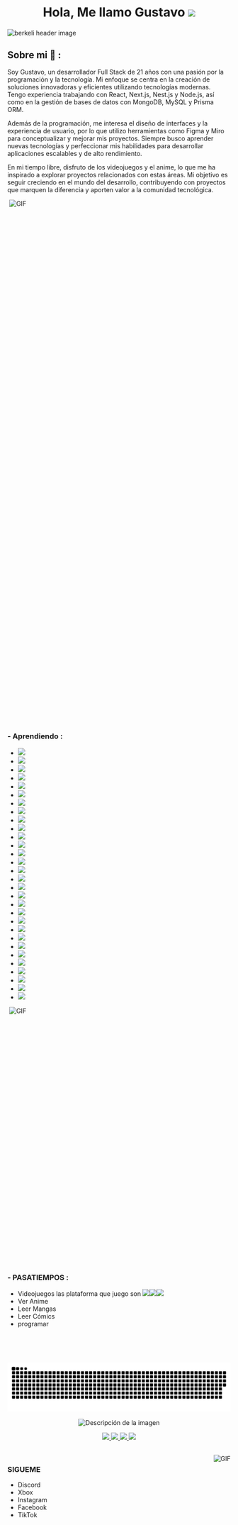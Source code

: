 <h1 align="center"><b>Hola, Me llamo Gustavo </b><img src="https://media.giphy.com/media/hvRJCLFzcasrR4ia7z/giphy.gif" width="35"></h1>
<img src="https://static1.cbrimages.com/wordpress/wp-content/uploads/2024/11/dc-antiheroes-who-need-absolute-series.jpg" align="center" alt="berkeli header image">
 <h2>Sobre mi 💬 :</h2>

Soy Gustavo, un desarrollador Full Stack de 21 años con una pasión por la programación y la tecnología. Mi enfoque se centra en la creación de soluciones innovadoras y eficientes utilizando tecnologías modernas. Tengo experiencia trabajando con React, Next.js, Nest.js y Node.js, así como en la gestión de bases de datos con MongoDB, MySQL y Prisma ORM.

Además de la programación, me interesa el diseño de interfaces y la experiencia de usuario, por lo que utilizo herramientas como Figma y Miro para conceptualizar y mejorar mis proyectos. Siempre busco aprender nuevas tecnologías y perfeccionar mis habilidades para desarrollar aplicaciones escalables y de alto rendimiento.

En mi tiempo libre, disfruto de los videojuegos y el anime, lo que me ha inspirado a explorar proyectos relacionados con estas áreas. Mi objetivo es seguir creciendo en el mundo del desarrollo, contribuyendo con proyectos que marquen la diferencia y aporten valor a la comunidad tecnológica.

<img height="1200" width="500" alt="GIF" align="right" src="https://comicvine.gamespot.com/a/uploads/scale_super/6/64293/1303710-avengers__83_.jpg">

### - Aprendiendo :
- <img src="https://img.shields.io/badge/Miro-050038?style=for-the-badge&logo=Miro&logoColor=whit">
- <img src="https://img.shields.io/badge/Python-3776AB?style=for-the-badge&logo=python&logoColor=white">
- <img src="https://img.shields.io/badge/HTML-239120?style=for-the-badge&logo=html5&logoColor=white">
- <img src="https://img.shields.io/badge/CSS-239120?&style=for-the-badge&logo=css3&logoColor=white">
- <img src="https://img.shields.io/badge/.NET-5C2D91?style=for-the-badge&logo=.net&logoColor=white">
- <img src="https://img.shields.io/badge/JavaScript-F7DF1E?style=for-the-badge&logo=javascript&logoColor=black">
- <img src="https://img.shields.io/badge/Node.js-43853D?style=for-the-badge&logo=node.js&logoColor=white">
- <img src="https://img.shields.io/badge/Trello-0052CC?style=for-the-badge&logo=trello&logoColor=white">
- <img src="https://img.shields.io/badge/TypeScript-007ACC?style=for-the-badge&logo=typescript&logoColor=white">
- <img src="https://img.shields.io/badge/HTML5-E34F26?style=for-the-badge&logo=html5&logoColor=white">
- <img src="https://img.shields.io/badge/Python-14354C?style=for-the-badge&logo=python&logoColor=white">
- <img src="https://img.shields.io/badge/C-00599C?style=for-the-badge&logo=c&logoColor=white">
- <img src="https://img.shields.io/badge/C%2B%2B-00599C?style=for-the-badge&logo=c%2B%2B&logoColor=white">
- <img src="https://img.shields.io/badge/C%23-239120?style=for-the-badge&logo=c-sharp&logoColor=white">
- <img src="https://img.shields.io/badge/Java-ED8B00?style=for-the-badge&logo=openjdk&logoColor=white">
- <img src="https://img.shields.io/badge/PHP-777BB4?style=for-the-badge&logo=php&logoColor=white">
- <img src="https://img.shields.io/badge/Kotlin-0095D5?&style=for-the-badge&logo=kotlin&logoColor=white">
- <img src="https://img.shields.io/badge/Ruby-CC342D?style=for-the-badge&logo=ruby&logoColor=white">
- <img src="https://img.shields.io/badge/Rust-000000?style=for-the-badge&logo=rust&logoColor=white">
- <img src="https://img.shields.io/badge/Express.js-404D59?style=for-the-badge">
- <img src="https://img.shields.io/badge/React-20232A?style=for-the-badge&logo=react&logoColor=61DAFB">
- <img src="https://img.shields.io/badge/React_Native-20232A?style=for-the-badge&logo=react&logoColor=61DAFB">
- <img src="https://img.shields.io/badge/Tailwind_CSS-38B2AC?style=for-the-badge&logo=tailwind-css&logoColor=white">
- <img src="https://img.shields.io/badge/Bootstrap-563D7C?style=for-the-badge&logo=bootstrap&logoColor=white">
- <img src="https://img.shields.io/badge/Flutter-02569B?style=for-the-badge&logo=flutter&logoColor=whit">
- <img src="https://img.shields.io/badge/MySQL-00000F?style=for-the-badge&logo=mysql&logoColor=white">
- <img src="https://img.shields.io/badge/MongoDB-4EA94B?style=for-the-badge&logo=mongodb&logoColor=white">
- <img src="https://img.shields.io/badge/Neo4j-018bff?style=for-the-badge&logo=neo4j&logoColor=white">
- <img src="https://img.shields.io/badge/Prisma-3982CE?style=for-the-badge&logo=Prisma&logoColor=whit">
- <img src="https://img.shields.io/badge/Arduino-00979D?style=for-the-badge&logo=Arduino&logoColor=white">

<img height="600" width="500" alt="GIF" align="right" src="https://www.chromethemer.com/wallpapers/phone/images/download/doom.png">


### - PASATIEMPOS : 
- Videojuegos las plataforma que juego son <img src="https://img.shields.io/badge/Battle.net-000?style=for-the-badge&logo=battle.net&logoColor=148EFF"><img src="https://img.shields.io/badge/Epic%20Games-313131?style=for-the-badge&logo=Epic%20Games&logoColor=white"><img src="https://img.shields.io/badge/Xbox-107C10?style=for-the-badge&logo=xbox&logoColor=white">
- Ver Anime
- Leer Mangas 
- Leer Cómics
- programar 

</br>
</br>
</br>

<div align="center">
  
  ![github contribution grid snake animation](https://raw.githubusercontent.com/id1945/id1945/output/github-contribution-grid-snake-dark.svg)
  
</div>

<p align="center">
  <img src="https://github.com/user-attachments/assets/a2ae48a0-2ecb-4734-aa47-b7fef16cce49" alt="Descripción de la imagen" />
</p>

<p align="center">
  <a href="https://skillicons.dev">
    <img src="https://skillicons.dev/icons?i=js,html,css,wasm" />
  </a>
  <a href="https://skillicons.dev">
    <img src="https://skillicons.dev/icons?i=java,kotlin,nodejs,figma&theme=light" />
  </a>
  <a href="https://skillicons.dev">
    <img src="https://skillicons.dev/icons?i=aws,gcp,azure,react,vue,flutter&perline=3" />
  </a>
  <a href="https://skillicons.dev">
    <img src="https://skillicons.dev/icons?i=git,kubernetes,docker,c,vim" />
  </a>
</p>

<br/>



  <img align="right" alt="GIF" src="https://64.media.tumblr.com/4ed764059c60ad12691e88770c8ae339/9666b921cad03ddd-5d/s540x810/b81c8cab1ed4ed18a36f1f0a9972f657c0a8c509.gif"/>
  
###  SIGUEME

- Discord
- Xbox
- Instagram
- Facebook
- TikTok



